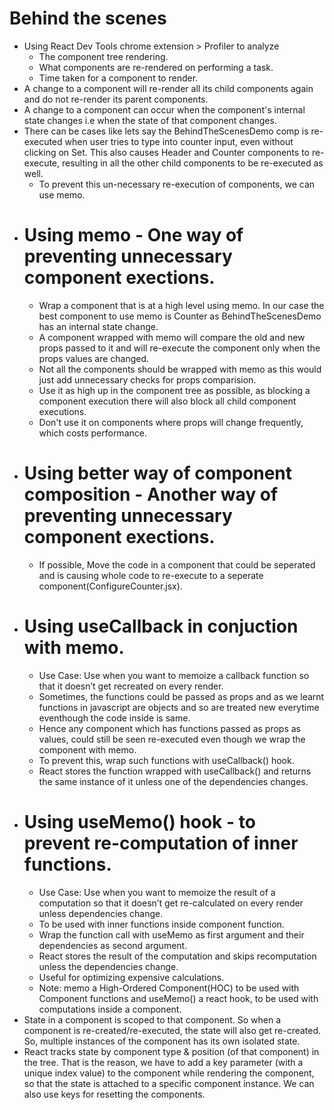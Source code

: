 # Behind the scenes

* Using React Dev Tools chrome extension > Profiler to analyze
  - The component tree rendering.
  - What components are re-rendered on performing a task.
  - Time taken for a component to render.
* A change to a component will re-render all its child components again and do
  not re-render its parent components.
* A change to a component can occur when the component's internal state changes
  i.e when the state of that component changes.
* There can be cases like lets say the BehindTheScenesDemo comp is re-executed
  when user tries to type into counter input, even without clicking on Set. This
  also causes Header and Counter components to re-execute, resulting in all the
  other child components to be re-executed as well.
  - To prevent this un-necessary re-execution of components, we can use memo.
* # Using memo - One way of preventing unnecessary component exections.
  - Wrap a component that is at a high level using memo. In our case the best
    component to use memo is Counter as BehindTheScenesDemo has an internal
    state change.
  - A component wrapped with memo will compare the old and new props passed to it
    and will re-execute the component only when the props values are changed.
  - Not all the components should be wrapped with memo as this would just add
    unnecessary checks for props comparision.
  - Use it as high up in the component tree as possible, as blocking a component
    execution there will also block all child component executions.
  - Don't use it on components where props will change frequently, which costs
    performance.
* # Using better way of component composition - Another way of preventing unnecessary component exections.
  - If possible, Move the code in a component that could be seperated and is
    causing whole code to re-execute to a seperate component(ConfigureCounter.jsx).
* # Using useCallback in conjuction with memo.
  - Use Case: Use when you want to memoize a callback function so that it doesn’t get
    recreated on every render.
  - Sometimes, the functions could be passed as props and as we learnt functions
    in javascript are objects and so are treated new everytime eventhough the code
    inside is same.
  - Hence any component which has functions passed as props as values, could
    still be seen re-executed even though we wrap the component with memo.
  - To prevent this, wrap such functions with useCallback() hook.
  - React stores the function wrapped with useCallback() and returns the same
    instance of it unless one of the dependencies changes.
* # Using useMemo() hook - to prevent re-computation of inner functions.
  - Use Case: Use when you want to memoize the result of a computation so that
    it doesn’t get re-calculated on every render unless dependencies change.
  - To be used with inner functions inside component function.
  - Wrap the function call with useMemo as first argument and their dependencies
    as second argument.
  - React stores the result of the computation and skips recomputation unless
    the dependencies change.
  - Useful for optimizing expensive calculations.
  - Note: memo a High-Ordered Component(HOC) to be used with Component functions
    and useMemo() a react hook, to be used with computations inside a component.
* State in a component is scoped to that component. So when a component is
  re-created/re-executed, the state will also get re-created. So, multiple
  instances of the component has its own isolated state.
* React tracks state by component type & position (of that component) in the tree.
  That is the reason, we have to add a key parameter (with a unique index value)
  to the component while rendering the component, so that the state is
  attached to a specific component instance. We can also use keys for resetting the components.



